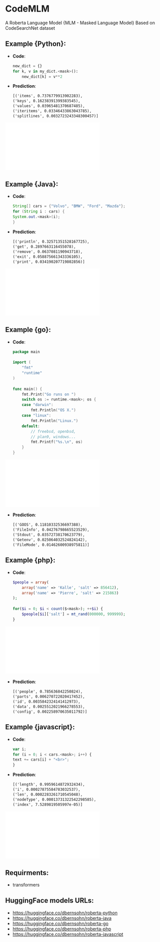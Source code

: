 # CodeMLM
A Roberta Language Model {MLM - Masked Language Model}
Based on CodeSearchNet dataset

## Example {Python}:
+ **Code**:  
    ```python
    new_dict = {}
    for k, v in my_dict.<mask>():
        new_dict[k] = v**2
    ```
+ **Prediction**:  
    ```
    [('items', 0.7376779913902283),
    ('keys', 0.16238391399383545),
    ('values', 0.03965481370687485),
    ('iteritems', 0.03346433863043785),
    ('splitlines', 0.0032723243348300457)]
    ```
![roberta python loss](roberta-python-loss.pdf "roberta python loss")

## Example {Java}:
+ **Code**:
    ```java
    String[] cars = {"Volvo", "BMW", "Ford", "Mazda"};
    for (String i : cars) {
    System.out.<mask>(i);
    }
    ```
+ **Prediction**: 
    ```
    [('println', 0.32571351528167725),
    ('get', 0.2897663116455078),
    ('remove', 0.0637081190943718),
    ('exit', 0.058875661343336105),
    ('print', 0.034190207719802856)]
    ```
![roberta java loss](roberta-java-loss.pdf "roberta java loss")

## Example {go}:
+ **Code**:
    ```go
    package main

    import (
        "fmt"
        "runtime"
    )

    func main() {
        fmt.Print("Go runs on ")
        switch os := runtime.<mask>; os {
        case "darwin":
            fmt.Println("OS X.")
        case "linux":
            fmt.Println("Linux.")
        default:
            // freebsd, openbsd,
            // plan9, windows...
            fmt.Printf("%s.\n", os)
        }
    }
    ```
![roberta go loss](roberta-go-loss.pdf "roberta go loss")

+ **Prediction**:  
    ```
    [('GOOS', 0.11810332536697388),
    ('FileInfo', 0.04276798665523529),
    ('Stdout', 0.03572738170623779),
    ('Getenv', 0.025064032524824142),
    ('FileMode', 0.01462600938975811)]
    ```
## Example {php}:
+ **Code**:
    ```php
    $people = array(
        array('name' => 'Kalle', 'salt' => 856412),
        array('name' => 'Pierre', 'salt' => 215863)
    );

    for($i = 0; $i < count($<mask>); ++$i) {
        $people[$i]['salt'] = mt_rand(000000, 999999);
    }
    ```
![roberta php loss](roberta-php-loss.pdf "roberta php loss")

+ **Prediction**:
    ```
    [('people', 0.785636842250824),
    ('parts', 0.006270722020417452),
    ('id', 0.0035842324141412973),
    ('data', 0.0025512021966278553),
    ('config', 0.002258970635011792)]
    ```
## Example {javascript}:
+ **Code**:
    ```javascript
    var i;
    for (i = 0; i < cars.<mask>; i++) {
    text += cars[i] + "<br>";
    }
    ```
+ **Prediction**:
    ```
    [('length', 0.9959614872932434),
    ('i', 0.00027875584783032537),
    ('len', 0.0002283261710545048),
    ('nodeType', 0.00013731322542298585),
    ('index', 7.5289819505997e-05)]
    ```
![roberta javascript loss](roberta-javascript-loss.pdf "roberta javascript loss")

## Requirments:
+ transformers

## HuggingFace models URLs:
+ https://huggingface.co/dbernsohn/roberta-python
+ https://huggingface.co/dbernsohn/roberta-java
+ https://huggingface.co/dbernsohn/roberta-go
+ https://huggingface.co/dbernsohn/roberta-php
+ https://huggingface.co/dbernsohn/roberta-javascript